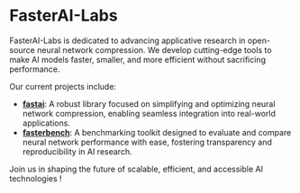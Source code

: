 # FasterAI-Labs

FasterAI-Labs is dedicated to advancing applicative research in open-source neural network compression. We develop cutting-edge tools to make AI models faster, smaller, and more efficient without sacrificing performance.

Our current projects include:
- **[fastai](https://github.com/FasterAI-Labs/fasterai)**: A robust library focused on simplifying and optimizing neural network compression, enabling seamless integration into real-world applications.
- **[fasterbench](https://github.com/FasterAI-Labs/fasterbench)**: A benchmarking toolkit designed to evaluate and compare neural network performance with ease, fostering transparency and reproducibility in AI research.

Join us in shaping the future of scalable, efficient, and accessible AI technologies !
